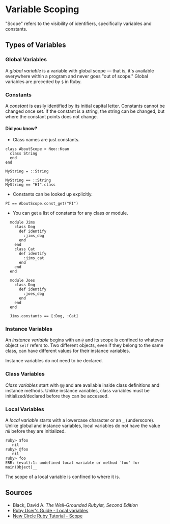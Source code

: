 # Variable Scoping

"Scope" refers to the visibility of identifiers, specifically variables and constants.

## Types of Variables

### Global Variables

A _global variable_ is a variable with global scope — that is, it's available everywhere within a program and never goes "out of scope."  Global variables are preceded by `$` in Ruby.

### Constants

A _constant_ is easily identified by its initial capital letter.  Constants cannot be changed once set.  If the constant is a string, the string can be changed, but where the constant points does not change.

#### Did you know?
* Class names are just constants.

```
class AboutScope < Neo::Koan
  class String
  end
end

MyString = ::String

MyString == ::String
MyString == "HI".class
```
* Constants can be looked up explicitly.

```
PI == AboutScope.const_get("PI")
```
* You can get a list of constants for any class or module.

```
  module Jims
    class Dog
      def identify
        :jims_dog
      end
    end
    class Cat
      def identify
        :jims_cat
      end
    end
  end

  module Joes
    class Dog
      def identify
        :joes_dog
      end
    end
  end

  Jims.constants == [:Dog, :Cat]

```

### Instance Variables

An _instance variable_ begins with an `@` and its scope is confined to whatever object `self` refers to. Two different objects, even if they belong to the same class, can have different values for their instance variables.

Instance variables do not need to be declared.

### Class Variables

_Class variables_ start with `@@` and are available inside class definitions and instance methods.  Unlike instance variables, class variables must be initialized/declared before they can be accessed.

### Local Variables

A _local variable_ starts with a lowercase character or an `_` (underscore). Unlike global and instance variables, local variables do not have the value _nil_ before they are initialized.

```
ruby> $foo
   nil
ruby> @foo
   nil
ruby> foo
ERR: (eval):1: undefined local variable or method `foo' for main(Object)__
```

The scope of a local variable is confined to where it is.


## Sources

* Black, David A. _The Well-Grounded Rubyist, Second Edition_
* [Ruby User's Guide - Local variables](http://www.rubyist.net/~slagell/ruby/localvars.html)
* [New Circle Ruby Tutorial - Scope](https://thenewcircle.com/static/bookshelf/ruby_tutorial/scope.html)
